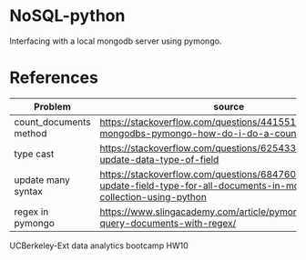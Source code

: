 # NoSQL-python
Interfacing with a local mongodb server using pymongo.

# References 

Problem | source
---|---
count_documents method  | https://stackoverflow.com/questions/4415514/in-mongodbs-pymongo-how-do-i-do-a-count
type cast | https://stackoverflow.com/questions/62543377/mongodb-update-data-type-of-field
update many syntax | https://stackoverflow.com/questions/68476098/how-to-update-field-type-for-all-documents-in-mongodb-collection-using-python
regex in pymongo | https://www.slingacademy.com/article/pymongo-how-to-query-documents-with-regex/

UCBerkeley-Ext data analytics bootcamp HW10
